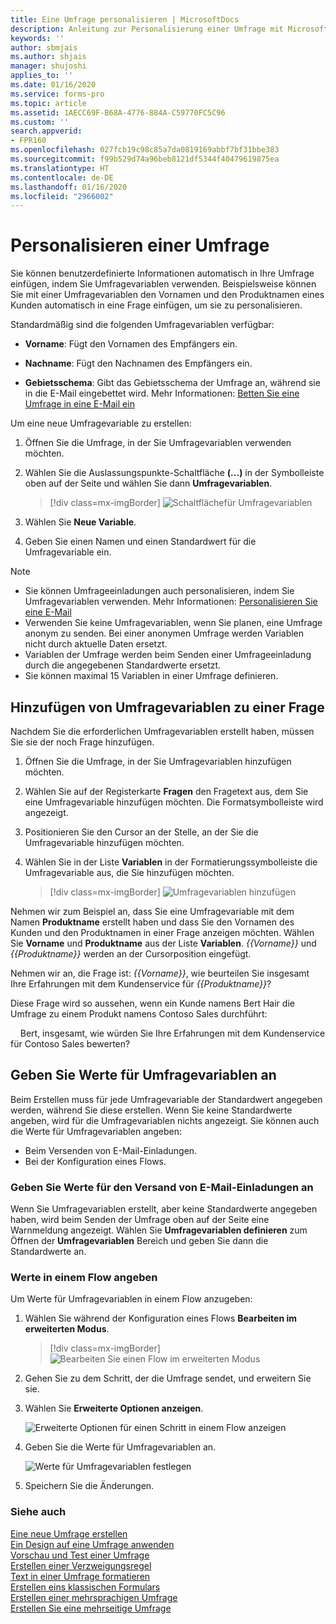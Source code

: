 ```yaml
---
title: Eine Umfrage personalisieren | MicrosoftDocs
description: Anleitung zur Personalisierung einer Umfrage mit Microsoft Forms Pro.
keywords: ''
author: sbmjais
ms.author: shjais
manager: shujoshi
applies_to: ''
ms.date: 01/16/2020
ms.service: forms-pro
ms.topic: article
ms.assetid: 1AECC69F-B68A-4776-884A-C59770FC5C96
ms.custom: ''
search.appverid:
- FPR160
ms.openlocfilehash: 027fcb19c98c85a7da0819169abbf7bf31bbe383
ms.sourcegitcommit: f99b529d74a96beb8121df5344f40479619875ea
ms.translationtype: HT
ms.contentlocale: de-DE
ms.lasthandoff: 01/16/2020
ms.locfileid: "2966002"
---
```

# <a name="personalize-a-survey"></a>Personalisieren einer Umfrage

Sie können benutzerdefinierte Informationen automatisch in Ihre Umfrage einfügen, indem Sie Umfragevariablen verwenden. Beispielsweise können Sie mit einer Umfragevariablen den Vornamen und den Produktnamen eines Kunden automatisch in eine Frage einfügen, um sie zu personalisieren.

Standardmäßig sind die folgenden Umfragevariablen verfügbar:

- **Vorname**: Fügt den Vornamen des Empfängers ein.

- **Nachname**: Fügt den Nachnamen des Empfängers ein.

- **Gebietsschema**: Gibt das Gebietsschema der Umfrage an, während sie in die E-Mail eingebettet wird. Mehr Informationen: [Betten Sie eine Umfrage in eine E-Mail ein](send-survey-email.md#embed-a-survey-in-an-email)

Um eine neue Umfragevariable zu erstellen:

1.  Öffnen Sie die Umfrage, in der Sie Umfragevariablen verwenden möchten.

2.  Wählen Sie die Auslassungspunkte-Schaltfläche **(...)** in der Symbolleiste oben auf der Seite und wählen Sie dann **Umfragevariablen**.

    > [!div class=mx-imgBorder]
    > ![Schaltflächefür Umfragevariablen](media/custom-data-button.png "Schaltfläche Variablen der Umfrage")

3.  Wählen Sie **Neue Variable**.

5.  Geben Sie einen Namen und einen Standardwert für die Umfragevariable ein.

> [!NOTE]
> - Sie können Umfrageeinladungen auch personalisieren, indem Sie Umfragevariablen verwenden. Mehr Informationen: [Personalisieren Sie eine E-Mail](send-survey-email.md#personalize-an-email)
> - Verwenden Sie keine Umfragevariablen, wenn Sie planen, eine Umfrage anonym zu senden. Bei einer anonymen Umfrage werden Variablen nicht durch aktuelle Daten ersetzt.
> - Variablen der Umfrage werden beim Senden einer Umfrageeinladung durch die angegebenen Standardwerte ersetzt.
> - Sie können maximal 15 Variablen in einer Umfrage definieren.

## <a name="add-survey-variables-to-a-question"></a>Hinzufügen von Umfragevariablen zu einer Frage

Nachdem Sie die erforderlichen Umfragevariablen erstellt haben, müssen Sie sie der noch Frage hinzufügen. 

1.  Öffnen Sie die Umfrage, in der Sie Umfragevariablen hinzufügen möchten.

2.  Wählen Sie auf der Registerkarte **Fragen** den Fragetext aus, dem Sie eine Umfragevariable hinzufügen möchten. Die Formatsymbolleiste wird angezeigt.

3.  Positionieren Sie den Cursor an der Stelle, an der Sie die Umfragevariable hinzufügen möchten.

4.  Wählen Sie in der Liste **Variablen** in der Formatierungssymbolleiste die Umfragevariable aus, die Sie hinzufügen möchten.

    > [!div class=mx-imgBorder]
    > ![Umfragevariablen hinzufügen ](media/add-pipe-data.png "Hinzufügen von Umfragevariablen")

Nehmen wir zum Beispiel an, dass Sie eine Umfragevariable mit dem Namen **Produktname** erstellt haben und dass Sie den Vornamen des Kunden und den Produktnamen in einer Frage anzeigen möchten. Wählen Sie **Vorname** und **Produktname** aus der Liste **Variablen**. *{{Vorname}}* und *{{Produktname}}* werden an der Cursorposition eingefügt.

Nehmen wir an, die Frage ist: *{{Vorname}}*, wie beurteilen Sie insgesamt Ihre Erfahrungen mit dem Kundenservice für *{{Produktname}}*?

Diese Frage wird so aussehen, wenn ein Kunde namens Bert Hair die Umfrage zu einem Produkt namens Contoso Sales durchführt:

&nbsp;&nbsp;&nbsp;&nbsp;Bert, insgesamt, wie würden Sie Ihre Erfahrungen mit dem Kundenservice für Contoso Sales bewerten?

## <a name="specify-values-for-survey-variables"></a>Geben Sie Werte für Umfragevariablen an

Beim Erstellen muss für jede Umfragevariable der Standardwert angegeben werden, während Sie diese erstellen. Wenn Sie keine Standardwerte angeben, wird für die Umfragevariablen nichts angezeigt. Sie können auch die Werte für Umfragevariablen angeben:

- Beim Versenden von E-Mail-Einladungen.
- Bei der Konfiguration eines Flows.

### <a name="specify-values-when-sending-email-invitations"></a>Geben Sie Werte für den Versand von E-Mail-Einladungen an

Wenn Sie Umfragevariablen erstellt, aber keine Standardwerte angegeben haben, wird beim Senden der Umfrage oben auf der Seite eine Warnmeldung angezeigt. Wählen Sie **Umfragevariablen definieren** zum Öffnen der **Umfragevariablen** Bereich und geben Sie dann die Standardwerte an.

### <a name="specify-values-in-a-flow"></a>Werte in einem Flow angeben

Um Werte für Umfragevariablen in einem Flow anzugeben:

1.  Wählen Sie während der Konfiguration eines Flows **Bearbeiten im erweiterten Modus**.

    > [!div class=mx-imgBorder]
    > ![Bearbeiten Sie einen Flow im erweiterten Modus](media/flow-advanced-mode.png "Bearbeiten eines Flows im erweiterten Modus")

2.  Gehen Sie zu dem Schritt, der die Umfrage sendet, und erweitern Sie sie.

3.  Wählen Sie **Erweiterte Optionen anzeigen**.

    ![Erweiterte Optionen für einen Schritt in einem Flow anzeigen](media/flow-step-advanced-options-button.png "Zeigt erweiterte Optionen für einen Schritt in einem Flow an")

4.  Geben Sie die Werte für Umfragevariablen an.

    ![Werte für Umfragevariablen festlegen](media/flow-step-advanced-options.png "Geben Sie Werte für Umfragevariablen an")

5.  Speichern Sie die Änderungen.

### <a name="see-also"></a>Siehe auch

[Eine neue Umfrage erstellen](create-new-survey.md)<br>
[Ein Design auf eine Umfrage anwenden](apply-theme.md)<br>
[Vorschau und Test einer Umfrage](preview-test-survey.md)<br>
[Erstellen einer Verzweigungsregel](create-branching-rule.md)<br>
[Text in einer Umfrage formatieren](survey-text-format.md)<br>
[Erstellen eins klassischen Formulars](create-classic-form.md)<br>
[Erstellen einer mehrsprachigen Umfrage](create-multilingual-survey.md)<br>
[Erstellen Sie eine mehrseitige Umfrage](create-multipage-survey.md)
